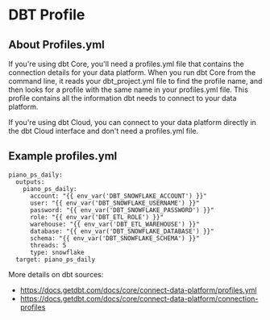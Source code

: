 # DBT Profile

## About Profiles.yml
If you're using dbt Core, you'll need a profiles.yml file that contains the connection details for your data platform. When you run dbt Core from the command line, it reads your dbt_project.yml file to find the profile name, and then looks for a profile with the same name in your profiles.yml file. This profile contains all the information dbt needs to connect to your data platform.

If you're using dbt Cloud, you can connect to your data platform directly in the dbt Cloud interface and don't need a profiles.yml file.

## Example profiles.yml
```
piano_ps_daily:
  outputs:
    piano_ps_daily:
      account: "{{ env_var('DBT_SNOWFLAKE_ACCOUNT') }}"
      user: "{{ env_var('DBT_SNOWFLAKE_USERNAME') }}"
      password: "{{ env_var('DBT_SNOWFLAKE_PASSWORD') }}"
      role: "{{ env_var('DBT_ETL_ROLE') }}"
      warehouse: "{{ env_var('DBT_ETL_WAREHOUSE') }}"
      database: "{{ env_var('DBT_SNOWFLAKE_DATABASE') }}"
      schema: "{{ env_var('DBT_SNOWFLAKE_SCHEMA') }}"
      threads: 5
      type: snowflake
  target: piano_ps_daily
```

More details on dbt sources: 
- https://docs.getdbt.com/docs/core/connect-data-platform/profiles.yml
- https://docs.getdbt.com/docs/core/connect-data-platform/connection-profiles



